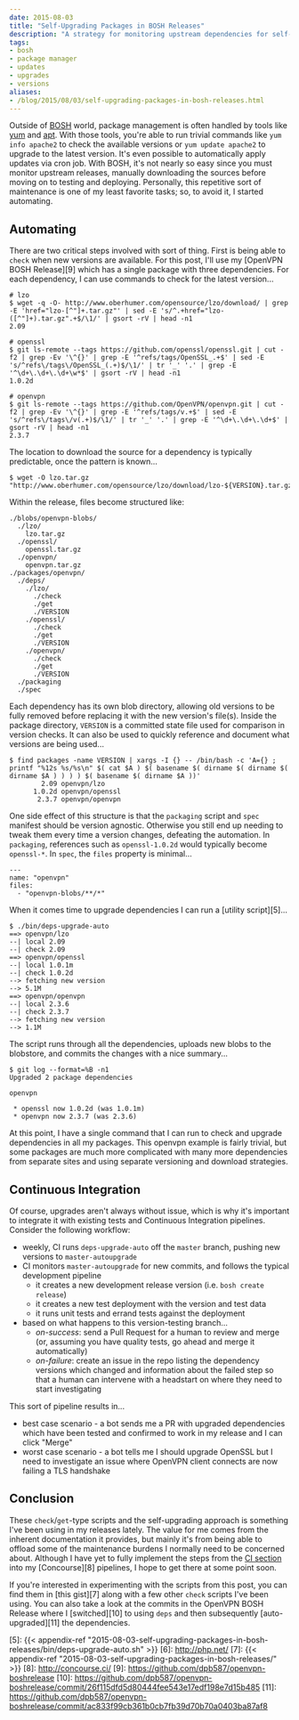 ```yaml
---
date: 2015-08-03
title: "Self-Upgrading Packages in BOSH Releases"
description: "A strategy for monitoring upstream dependencies for self-sustaining packages."
tags:
- bosh
- package manager
- updates
- upgrades
- versions
aliases:
- /blog/2015/08/03/self-upgrading-packages-in-bosh-releases.html
---
```


Outside of [BOSH][1] world, package management is often handled by tools like [yum][2] and [apt][3]. With those tools, you're able to run trivial commands like `yum info apache2` to check the available versions or `yum update apache2` to upgrade to the latest version. It's even possible to automatically apply updates via cron job. With BOSH, it's not nearly so easy since you must monitor upstream releases, manually downloading the sources before moving on to testing and deploying. Personally, this repetitive sort of maintenance is one of my least favorite tasks; so, to avoid it, I started automating.

<!--more-->


## Automating

There are two critical steps involved with sort of thing. First is being able to `check` when new versions are available. For this post, I'll use my [OpenVPN BOSH Release][9] which has a single package with three dependencies. For each dependency, I can use commands to check for the latest version...

    # lzo
    $ wget -q -O- http://www.oberhumer.com/opensource/lzo/download/ | grep -E 'href="lzo-[^"]+.tar.gz"' | sed -E 's/^.+href="lzo-([^"]+).tar.gz".+$/\1/' | gsort -rV | head -n1
    2.09
    
    # openssl
    $ git ls-remote --tags https://github.com/openssl/openssl.git | cut -f2 | grep -Ev '\^{}' | grep -E '^refs/tags/OpenSSL_.+$' | sed -E 's/^refs\/tags\/OpenSSL_(.+)$/\1/' | tr '_' '.' | grep -E '^\d+\.\d+\.\d+\w*$' | gsort -rV | head -n1
    1.0.2d
    
    # openvpn
    $ git ls-remote --tags https://github.com/OpenVPN/openvpn.git | cut -f2 | grep -Ev '\^{}' | grep -E '^refs/tags/v.+$' | sed -E 's/^refs\/tags\/v(.+)$/\1/' | tr '_' '.' | grep -E '^\d+\.\d+\.\d+$' | gsort -rV | head -n1
    2.3.7

The location to download the source for a dependency is typically predictable, once the pattern is known...

    $ wget -O lzo.tar.gz "http://www.oberhumer.com/opensource/lzo/download/lzo-${VERSION}.tar.gz"

Within the release, files become structured like:

    ./blobs/openvpn-blobs/
      ./lzo/
        lzo.tar.gz
      ./openssl/
        openssl.tar.gz
      ./openvpn/
        openvpn.tar.gz
    ./packages/openvpn/
      ./deps/
        ./lzo/
          ./check
          ./get
          ./VERSION
        ./openssl/
          ./check
          ./get
          ./VERSION
        ./openvpn/
          ./check
          ./get
          ./VERSION
      ./packaging
      ./spec

Each dependency has its own blob directory, allowing old versions to be fully removed before replacing it with the new version's file(s). Inside the package directory, `VERSION` is a committed state file used for comparison in version checks. It can also be used to quickly reference and document what versions are being used...

    $ find packages -name VERSION | xargs -I {} -- /bin/bash -c 'A={} ; printf "%12s %s/%s\n" $( cat $A ) $( basename $( dirname $( dirname $( dirname $A ) ) ) ) $( basename $( dirname $A ))'
            2.09 openvpn/lzo
          1.0.2d openvpn/openssl
           2.3.7 openvpn/openvpn

One side effect of this structure is that the `packaging` script and `spec` manifest should be version agnostic. Otherwise you still end up needing to tweak them every time a version changes, defeating the automation. In `packaging`, references such as `openssl-1.0.2d` would typically become `openssl-*`. In `spec`, the `files` property is minimal...

    ---
    name: "openvpn"
    files:
      - "openvpn-blobs/**/*"

When it comes time to upgrade dependencies I can run a [utility script][5]...

    $ ./bin/deps-upgrade-auto
    ==> openvpn/lzo
    --| local 2.09
    --| check 2.09
    ==> openvpn/openssl
    --| local 1.0.1m
    --| check 1.0.2d
    --> fetching new version
    --> 5.1M
    ==> openvpn/openvpn
    --| local 2.3.6
    --| check 2.3.7
    --> fetching new version
    --> 1.1M

The script runs through all the dependencies, uploads new blobs to the blobstore, and commits the changes with a nice summary...

    $ git log --format=%B -n1
    Upgraded 2 package dependencies

    openvpn

     * openssl now 1.0.2d (was 1.0.1m)
     * openvpn now 2.3.7 (was 2.3.6)

At this point, I have a single command that I can run to check and upgrade dependencies in all my packages. This openvpn example is fairly trivial, but some packages are much more complicated with many more dependencies from separate sites and using separate versioning and download strategies.


## Continuous Integration

Of course, upgrades aren't always without issue, which is why it's important to integrate it with existing tests and Continuous Integration pipelines. Consider the following workflow:

 * weekly, CI runs `deps-upgrade-auto` off the `master` branch, pushing new versions to `master-autoupgrade`
 * CI monitors `master-autoupgrade` for new commits, and follows the typical development pipeline
    * it creates a new development release version (i.e. `bosh create release`)
    * it creates a new test deployment with the version and test data
    * it runs unit tests and errand tests against the deployment
 * based on what happens to this version-testing branch...
    * *on-success*: send a Pull Request for a human to review and merge (or, assuming you have quality tests, go ahead and merge it automatically)
    * *on-failure*: create an issue in the repo listing the dependency versions which changed and information about the failed step so that a human can intervene with a headstart on where they need to start investigating

This sort of pipeline results in...

 * best case scenario - a bot sends me a PR with upgraded dependencies which have been tested and confirmed to work in my release and I can click "Merge"
 * worst case scenario - a bot tells me I should upgrade OpenSSL but I need to investigate an issue where OpenVPN client connects are now failing a TLS handshake


## Conclusion

These `check`/`get`-type scripts and the self-upgrading approach is something I've been using in my releases lately. The value for me comes from the inherent documentation it provides, but mainly it's from being able to offload some of the maintenance burdens I normally need to be concerned about. Although I have yet to fully implement the steps from the [CI section](#continuous-integration) into my [Concourse][8] pipelines, I hope to get there at some point soon.

If you're interested in experimenting with the scripts from this post, you can find them in [this gist][7] along with a few other `check` scripts I've been using. You can also take a look at the commits in the OpenVPN BOSH Release where I [switched][10] to using `deps` and then subsequently [auto-upgraded][11] the dependencies.


 [1]: https://bosh.io/
 [2]: https://en.wikipedia.org/wiki/Yellowdog_Updater,_Modified
 [3]: https://wiki.debian.org/Apt
 [4]: https://openvpn.net/
 [5]: {{< appendix-ref "2015-08-03-self-upgrading-packages-in-bosh-releases/bin/deps-upgrade-auto.sh" >}}
 [6]: http://php.net/
 [7]: {{< appendix-ref "2015-08-03-self-upgrading-packages-in-bosh-releases/" >}}
 [8]: http://concourse.ci/
 [9]: https://github.com/dpb587/openvpn-boshrelease
 [10]: https://github.com/dpb587/openvpn-boshrelease/commit/26f115dfd5d80444fee543e17edf198e7d15b485
 [11]: https://github.com/dpb587/openvpn-boshrelease/commit/ac833f99cb361b0cb7fb39d70b70a0403ba87af8
